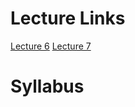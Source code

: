 # Lecture Links
[Lecture 6](obsidian://open?vault=obsidian_notes&file=Class%20Lectures%2FFall_2023%2FComputer%20Networks%2FLectures%2Fcomputer%20networks%20lecture%206)
[Lecture 7](obsidian://open?vault=obsidian_notes&file=Class%20Lectures%2FFall_2023%2FComputer%20Networks%2Fcomputer%20networks%20lecture%207)


# Syllabus



